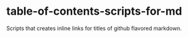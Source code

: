 # table-of-contents-scripts-for-md
Scripts that creates inline links for titles of github flavored markdown.
